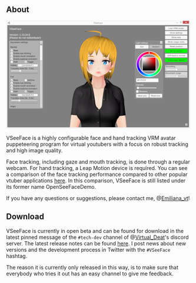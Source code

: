 ## About

<a href="/assets/img/VSeeFaceScreenshot.png"><img src="/assets/img/VSeeFaceScreenshot500px.png" alt="VSeeFace screenshot"></a>

VSeeFace is a highly configurable face and hand tracking VRM avatar puppeteering program for virtual youtubers with a focus on robust tracking and high image quality.

Face tracking, including gaze and mouth tracking, is done through a regular webcam. For hand tracking, a Leap Motion device is required. You can see a comparison of the face tracking performance compared to other popular vtuber applications [here](https://twitter.com/emiliana_vt/status/1275424412167221248). In this comparison, VSeeFace is still listed under its former name OpenSeeFaceDemo.

If you have any questions or suggestions, please contact me, @[Emiliana_vt](https://twitter.com/emiliana_vt)!

## Download

VSeeFace is currently in open beta and can be found for download in the latest pinned message of the `#tech-dev` channel of @[Virtual_Deat](https://twitter.com/Virtual_Deat)'s discord server. The latest release notes can be found [here](https://gist.github.com/emilianavt/90bc0b73e2713276e6f630db09977eae). I post news about new versions and the development process in Twitter with the `#VSeeFace` hashtag.

The reason it is currently only released in this way, is to make sure that everybody who tries it out has an easy channel to give me feedback.